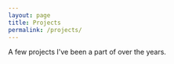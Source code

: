 ```yaml
---
layout: page
title: Projects
permalink: /projects/
---
```


A few projects I've been a part of over the years. 
